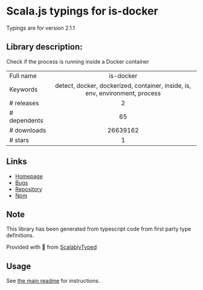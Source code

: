 
# Scala.js typings for is-docker

Typings are for version 2.1.1

## Library description:
Check if the process is running inside a Docker container

|                    |                 |
| ------------------ | :-------------: |
| Full name          | is-docker |
| Keywords           | detect, docker, dockerized, container, inside, is, env, environment, process |
| # releases         | 2 |
| # dependents       | 65 |
| # downloads        | 26639162 |
| # stars            | 1 |

## Links
- [Homepage](https://github.com/sindresorhus/is-docker#readme)
- [Bugs](https://github.com/sindresorhus/is-docker/issues)
- [Repository](https://github.com/sindresorhus/is-docker)
- [Npm](https://www.npmjs.com/package/is-docker)
    


## Note
This library has been generated from typescript code from first party type definitions.

Provided with :purple_heart: from [ScalablyTyped](https://github.com/oyvindberg/ScalablyTyped)

## Usage
See [the main readme](../../readme.md) for instructions.


